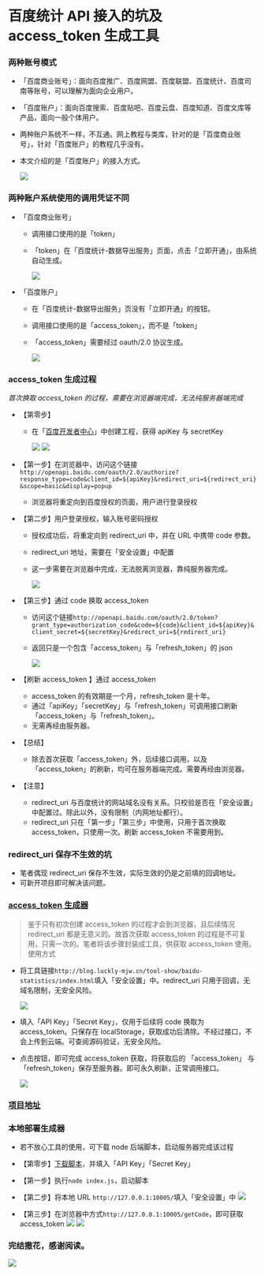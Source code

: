 # 百度统计 API 接入的坑及 access_token 生成工具

### 两种账号模式
- 「百度商业账号」：面向百度推广、百度网盟、百度联盟、百度统计、百度司南等账号，可以理解为面向企业用户。
- 「百度账户」：面向百度搜索、百度贴吧、百度云盘、百度知道、百度文库等产品，面向一般个体用户。
- 两种账户系统不一样，不互通。网上教程与类库，针对的是「百度商业账号」，针对「百度账户」的教程几乎没有。
- 本文介绍的是「百度账户」的接入方式。

  ![](http://upyun.luckly-mjw.cn/Assets/baidu-statistics/001.png)

### 两种账户系统使用的调用凭证不同
- 「百度商业账号」
  - 调用接口使用的是「token」
  - 「token」在「百度统计-数据导出服务」页面，点击「立即开通」，由系统自动生成。

    ![](http://upyun.luckly-mjw.cn/Assets/baidu-statistics/003.png)

- 「百度账户」
  - 在「百度统计-数据导出服务」页没有「立即开通」的按钮。
  - 调用接口使用的是「access_token」，而不是「token」
  - 「access_token」需要经过 oauth/2.0 协议生成。

    ![](http://upyun.luckly-mjw.cn/Assets/baidu-statistics/002.jpeg)

### access_token 生成过程
*首次换取 access_token 的过程，需要在浏览器端完成，无法纯服务器端完成*
- 【第零步】
  - 在「[百度开发者中心](http://developer.baidu.com/console#app/project)」中创建工程，获得 apiKey 与 secretKey

      ![](http://upyun.luckly-mjw.cn/Assets/baidu-statistics/004.jpeg)
      ![](http://upyun.luckly-mjw.cn/Assets/baidu-statistics/008.png)

- 【第一步】在浏览器中，访问这个链接 ```http://openapi.baidu.com/oauth/2.0/authorize?response_type=code&client_id=${apiKey}&redirect_uri=${redirect_uri}&scope=basic&display=popup```
  - 浏览器将重定向到百度授权的页面，用户进行登录授权
- 【第二步】用户登录授权，输入账号密码授权
  - 授权成功后，将重定向到 redirect_uri 中，并在 URL 中携带 code 参数。
  - redirect_uri 地址，需要在「安全设置」中配置
  - 这一步需要在浏览器中完成，无法脱离浏览器，靠纯服务器完成。

    ![](http://upyun.luckly-mjw.cn/Assets/baidu-statistics/009.png)
- 【第三步】通过 code 换取 access_token
  - 访问这个链接```http://openapi.baidu.com/oauth/2.0/token?grant_type=authorization_code&code=${code}&client_id=${apiKey}&client_secret=${secretKey}&redirect_uri=${redirect_uri}```
  - 返回只是一个包含「access_token」与「refresh_token」的 json

    ![](http://upyun.luckly-mjw.cn/Assets/baidu-statistics/006.png)

- 【刷新 access_token 】通过 access_token
  - access_token 的有效期是一个月，refresh_token 是十年。
  - 通过「apiKey」「secretKey」与「refresh_token」可调用接口刷新「access_token」与「refresh_token」。
  - 无需再经由服务器。
- 【总结】
  - 除去首次获取「access_token」外，后续接口调用，以及「access_token」的刷新，均可在服务器端完成。需要再经由浏览器。
- 【注意】
  - redirect_uri 与百度统计的网站域名没有关系。只校验是否在「安全设置」中配置过。除此以外，没有限制（内网地址都行）。
  - redirect_uri 只在「第一步」「第三步」中使用，只用于首次换取 access_token，只使用一次。刷新 access_token 不需要用到。


### redirect_uri 保存不生效的坑
- 笔者偶现 redirect_uri 保存不生效，实际生效的仍是之前填的回调地址。
- 可新开项目即可解决该问题。


### [access_token 生成器](http://blog.luckly-mjw.cn/tool-show/baidu-statistics/index.html)
> 鉴于只有初次创建 access_token 的过程才会到浏览器，且后续情况 redirect_uri 都是无意义的。故首次获取 access_token 的过程是不可复用，只需一次的。笔者将该步骤封装成工具，供获取 access_token 使用。
使用方式
- 将工具链接```http://blog.luckly-mjw.cn/tool-show/baidu-statistics/index.html```填入「安全设置」中。redirect_uri 只用于回调，无域名限制，无安全风险。

  ![](http://upyun.luckly-mjw.cn/Assets/baidu-statistics/007.png)
- 填入「API Key」「Secret Key」，仅用于后续将 code 换取为 access_token。只保存在 localStorage，获取成功后清除。不经过接口，不会上传到云端。可查阅源码验证，无安全风险。
- 点击按钮，即可完成 access_token 获取，将获取后的 「access_token」 与 「refresh_token」保存至服务器。即可永久刷新，正常调用接口。

  ![](http://upyun.luckly-mjw.cn/Assets/baidu-statistics/005.png)

### [项目地址](https://github.com/Momo707577045/baidu-tongji-statistics)

### 本地部署生成器
- 若不放心工具的使用，可下载 node 后端脚本，启动服务器完成该过程
- 【第零步】[下载脚本](http://upyun.luckly-mjw.cn/Assets/baidu-statistics/index.js)，并填入「API Key」「Secret Key」
- 【第一步】执行```node index.js```，启动脚本
- 【第二步】将本地 URL ```http://127.0.0.1:10005/```填入「安全设置」中
  ![](http://upyun.luckly-mjw.cn/Assets/baidu-statistics/012.png)

- 【第三步】在浏览器中方式```http://127.0.0.1:10005/getCode```，即可获取 access_token
  ![](http://upyun.luckly-mjw.cn/Assets/baidu-statistics/011.png)
  ![](http://upyun.luckly-mjw.cn/Assets/baidu-statistics/010.png)


### 完结撒花，感谢阅读。
![](http://upyun.luckly-mjw.cn/Assets/baidu-statistics/013.jpeg)










































































